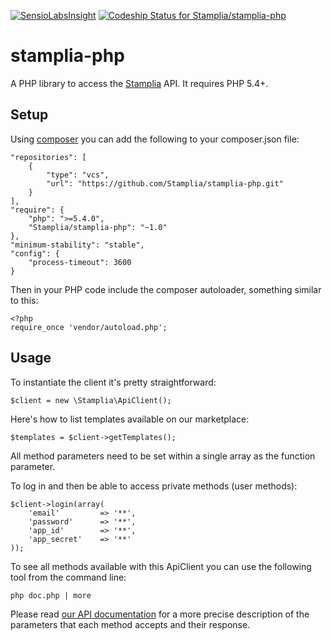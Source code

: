 [![SensioLabsInsight](https://insight.sensiolabs.com/projects/35802256-2d93-489b-bf26-42ef3880b209/big.png)](https://insight.sensiolabs.com/projects/35802256-2d93-489b-bf26-42ef3880b209) [ ![Codeship Status for Stamplia/stamplia-php](https://codeship.com/projects/f74ee750-3a90-0133-ea16-2693e5cde95b/status?branch=feature/v2)](https://codeship.com/projects/101917)

stamplia-php
============

A PHP library to access the [Stamplia](https://stamplia.com) API. It requires PHP 5.4+.


Setup
-----

Using [composer](https://getcomposer.org) you can add the following to your composer.json file:

    "repositories": [
        {
            "type": "vcs",
            "url": "https://github.com/Stamplia/stamplia-php.git"
        }
    ],
    "require": {
        "php": ">=5.4.0",
        "Stamplia/stamplia-php": "~1.0"
    },
    "minimum-stability": "stable",
    "config": {
        "process-timeout": 3600
    }

Then in your PHP code include the composer autoloader, something similar to this:

    <?php
    require_once 'vendor/autoload.php';

Usage
-----

To instantiate the client it's pretty straightforward:

    $client = new \Stamplia\ApiClient();

Here's how to list templates available on our marketplace:

    $templates = $client->getTemplates();

All method parameters need to be set within a single array as the function parameter.

To log in and then be able to access private methods (user methods):
    
    $client->login(array(
        'email'         => '**',
        'password'      => '**',
        'app_id'        => '**',
        'app_secret'    => '**'
    ));

To see all methods available with this ApiClient you can use the following tool from the command line:

    php doc.php | more


Please read [our API documentation](http://doc-beta.stamplia.com/documentation/getting_started/) for a more precise description of the parameters 
that each method accepts and their response.
